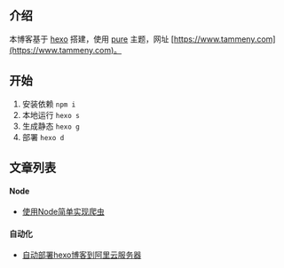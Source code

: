 ## 介绍
本博客基于 [hexo](https://hexo.io) 搭建，使用 [pure](https://github.com/cofess/hexo-theme-pure) 主题，网址 [https://www.tammeny.com](https://www.tammeny.com)。
## 开始
1. 安装依赖 `npm i`
2. 本地运行 `hexo s`
3. 生成静态 `hexo g`
4. 部署 `hexo d`

## 文章列表
#### Node
- [使用Node简单实现爬虫](./source/_posts/使用Node简单实现爬虫.md)

#### 自动化
- [自动部署hexo博客到阿里云服务器](./source/_posts/自动部署hexo博客到阿里云服务器.md)